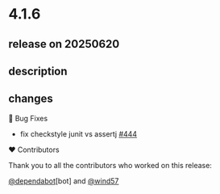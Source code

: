 # 4.1.6

## release on 20250620
## description
## changes
🐞 Bug Fixes

* fix checkstyle junit vs assertj <a href="https://github.com/spring-cloud/spring-cloud-build/pull/444" data-hovercard-type="pull_request" data-hovercard-url="/spring-cloud/spring-cloud-build/pull/444/hovercard">#444</a>

❤️ Contributors

Thank you to all the contributors who worked on this release:

<a class="user-mention notranslate" data-hovercard-type="organization" data-hovercard-url="/orgs/dependabot/hovercard" data-octo-click="hovercard-link-click" data-octo-dimensions="link_type:self" href="https://github.com/dependabot">@dependabot</a>[bot] and <a class="user-mention notranslate" data-hovercard-type="user" data-hovercard-url="/users/wind57/hovercard" data-octo-click="hovercard-link-click" data-octo-dimensions="link_type:self" href="https://github.com/wind57">@wind57</a>

